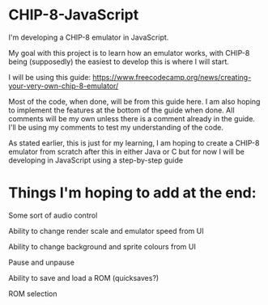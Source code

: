 # CHIP-8-JavaScript

I'm developing a CHIP-8 emulator in JavaScript.

My goal with this project is to learn how an emulator works, with CHIP-8 being (supposedly) the easiest to develop this is where I will start.

I will be using this guide: https://www.freecodecamp.org/news/creating-your-very-own-chip-8-emulator/

Most of the code, when done, will be from this guide here. I am also hoping to implement the features at the bottom of the guide when done.
All comments will be my own unless there is a comment already in the guide. I'll be using my comments to test my understanding of the code.

As stated earlier, this is just for my learning, I am hoping to create a CHIP-8 emulator from scratch after this in either Java or C but for now I will be developing in JavaScript using a step-by-step guide

# Things I'm hoping to add at the end:

Some sort of audio control

Ability to change render scale and emulator speed from UI

Ability to change background and sprite colours from UI

Pause and unpause

Ability to save and load a ROM (quicksaves?)

ROM selection
